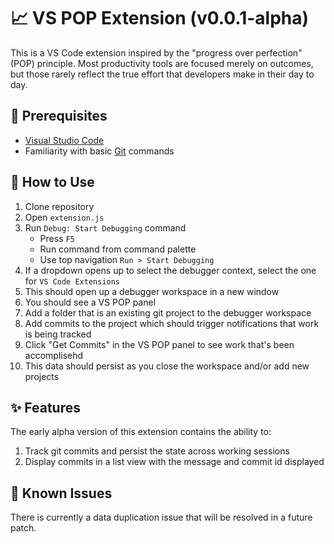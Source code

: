 # 📈 VS POP Extension (v0.0.1-alpha)

This is a VS Code extension inspired by the "progress over perfection" (POP) principle. Most productivity tools are focused merely on outcomes, but those rarely reflect the true effort that developers make in their day to day.

## 🧰 Prerequisites

- [Visual Studio Code](https://code.visualstudio.com/)
- Familiarity with basic [Git](https://git-scm.com/) commands

## 📖 How to Use

1. Clone repository
2. Open `extension.js`
3. Run `Debug: Start Debugging` command
   - Press `F5`
   - Run command from command palette
   - Use top navigation `Run > Start Debugging`
4. If a dropdown opens up to select the debugger context, select the one for `VS Code Extensions`
5. This should open up a debugger workspace in a new window
6. You should see a VS POP panel
7. Add a folder that is an existing git project to the debugger workspace
8. Add commits to the project which should trigger notifications that work is being tracked
9. Click "Get Commits" in the VS POP panel to see work that's been accomplisehd
10. This data should persist as you close the workspace and/or add new projects

## ✨ Features

The early alpha version of this extension contains the ability to:

1. Track git commits and persist the state across working sessions
2. Display commits in a list view with the message and commit id displayed

## 🐞 Known Issues

There is currently a data duplication issue that will be resolved in a future patch.
